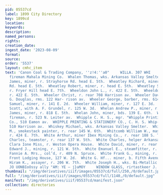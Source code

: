 ```yaml
---
pid: 05537cd
label: 1899 City Directory
key: 1899cd
location: 
keywords: 
description: 
named_persons: 
rights: 
creation_date: 
ingest_date: '2023-08-09'
format: 
source: 
order: '5537'
layout: cmhc_item
text: 'Canon Coal & Trading Company, ''z!4:''a0"     WILLA. 307 WHI     Whalen Robert,
  fireman Mahala Mining Co.  Whalen Thomas, wks. Arkansas Valley Smelter.  Wheatley
  James, miner, r. Strayhorse Rd. head E. 5th.  Wheatley Richard, miner, r. Strayhorse
  Rd. head E. 5th.  Wheatley Robert, miner, r. head E. 5th.  Wheatley Simon, miner,
  r. Fryer Hill head E. 7th.  Wheeldon John L., r. 422 E. 5th.  Wheeldon S. 8S. Mrs.,
  r. 422 E. 5th.  Wheeler Christ, r. rear 708 Harrison av.  Wheeler David D., teamster
  G. Douglas, rms. 122 Har- rison av.  Wheeler George, barber, rms. 614 Harrison av.  Wheeler
  Samuel, miner, r. 141 E. 2d.  Wheeler William, miner, r. 127 E. 3d.  Wheeler W.
  Scott, with A. F. Grundel, r. 125 W. 3d.  Whelan Andrew P., miner, r. 612 E. 4th.  Whelan
  James, miner, r. 818 E. 5th.  Whelan John, miner, bds. 139 E. 6th.  Whelan Robert,
  fireman, r. 523 N. Leiter av.  Whipple C. H. S., mgr. "Whipple Printing & Stationery
  Co., 510 Eamon av.  WHIPPLE PRINTING & STATIONERY CO., C. H. S. Whip- ple mgr.,
  510 Harrison av.  Whiskey Michael, wks. Arkansas Valley Smelter.  Whitcomb William
  M., smokestack painter, r. rear 145 W. 6th.  Whitcomb William W., master mechanic,
  r. 424 E. 7th.  White Arthur, miner Ibex Mining Co., r. rear 188 S. To- ledo av.  White
  Charles, teamster, r. rear 137 W. 5th.  White Charles, helper Arkansas Valley Smelter.  White
  Clara Ione Miss, r. Weston Opera House.  White David, miner, r. rear 117 W. 4th.  White
  Edward J., mining, r. 121 W. 5th.  White Emanuel E., steamfitter, r. 220 W. 6th.  White
  Fannie A. Mrs., col’d, r. 409 N. Spruce.  White Frank G., mining, r. 309 W. 8th.  White
  Front Lodging House, 127 W. 2d.  White G. Hf... miner, b. Fifth Avenue Hotel.  White
  Hiram K., assayer, r. 206 W. 7th.  White Joseph H., wks. Bi-Metallic Smelter.  ld
  JO UONBIoOssy ally "AM: YE — j}aMOY     WINDOW GLASS, rirtastkeer J. J. QUINN    '
thumbnail: "/img/derivatives/iiif/images/05537cd/full/250,/0/default.jpg"
full: "/img/derivatives/iiif/images/05537cd/full/1140,/0/default.jpg"
manifest: "/img/derivatives/iiif/05537cd/manifest.json"
collection: directories
---
```

